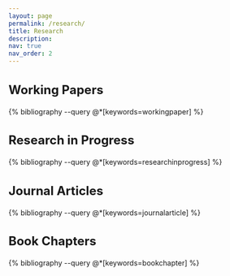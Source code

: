 ```yaml
---
layout: page
permalink: /research/
title: Research
description:
nav: true
nav_order: 2
---
```


<!-- _pages/publications.md -->

<h2 style="font-size:24px;">Working Papers</h2>
<div class="publications">
{% bibliography --query @*[keywords=workingpaper] %}
</div>

<h2 style="font-size:24px;">Research in Progress</h2>
<div class="publications">
{% bibliography --query @*[keywords=researchinprogress] %}
</div>

<h2 style="font-size:24px;">Journal Articles</h2>
<div class="publications">
{% bibliography --query @*[keywords=journalarticle] %}
</div>

<h2 style="font-size:24px;">Book Chapters</h2>
<div class="publications">
{% bibliography --query @*[keywords=bookchapter] %}
</div>
